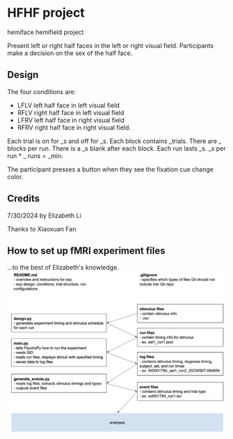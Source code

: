 # HFHF project
hemiface hemifield project

Present left or right half faces in the left or right visual field. Participants make a decision on the sex of the half face.


## Design
The four conditions are:
- LFLV left half face in left visual field
- RFLV right half face in left visual field
- LFRV left half face in right visual field
- RFRV right half face in right visual field.

Each trial is on for _s and off for _s. Each block contains _trials. 
There are _ blocks per run. There is a _s blank after each block. 
Each run lasts _s. _s per run * _ runs = _min.

The participant presses a button when they see the fixation cue change color.



## Credits
7/30/2024 by Elizabeth Li

Thanks to Xiaoxuan Fan


## How to set up fMRI experiment files
...to the best of Elizabeth's knowledge.
![fmri_setup](fmri_setup.png)
